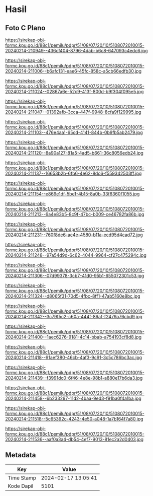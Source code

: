 # Hasil

## Foto C Plano

https://sirekap-obj-formc.kpu.go.id/88c1/pemilu/pdpr/51/08/07/20/10/5108072010015-20240214-210949--436cf404-8796-4dab-b6c8-647093c4edc6.jpg

https://sirekap-obj-formc.kpu.go.id/88c1/pemilu/pdpr/51/08/07/20/10/5108072010015-20240214-211006--b6afc131-eae6-45fc-858c-a5cb66edfb30.jpg

https://sirekap-obj-formc.kpu.go.id/88c1/pemilu/pdpr/51/08/07/20/10/5108072010015-20240214-211024--02867a6e-52c9-413f-800d-b9f304f095e5.jpg

https://sirekap-obj-formc.kpu.go.id/88c1/pemilu/pdpr/51/08/07/20/10/5108072010015-20240214-211047--01392afb-3cca-447f-9948-8cfa9f129995.jpg

https://sirekap-obj-formc.kpu.go.id/88c1/pemilu/pdpr/51/08/07/20/10/5108072010015-20240214-211103--476e4aa1-65cd-4141-844b-0b9fb5ab2479.jpg

https://sirekap-obj-formc.kpu.go.id/88c1/pemilu/pdpr/51/08/07/20/10/5108072010015-20240214-211120--8a90a127-81a5-4ad5-b661-36c8056edb24.jpg

https://sirekap-obj-formc.kpu.go.id/88c1/pemilu/pdpr/51/08/07/20/10/5108072010015-20240214-211137--16653b2b-6fb6-4e62-8dc6-f559342503ff.jpg

https://sirekap-obj-formc.kpu.go.id/88c1/pemilu/pdpr/51/08/07/20/10/5108072010015-20240214-211154--e869e1df-5be1-4b15-8a0b-33f6360f1055.jpg

https://sirekap-obj-formc.kpu.go.id/88c1/pemilu/pdpr/51/08/07/20/10/5108072010015-20240214-211213--6a4e83b5-8c9f-47bc-b009-ce46782fa86b.jpg

https://sirekap-obj-formc.kpu.go.id/88c1/pemilu/pdpr/51/08/07/20/10/5108072010015-20240214-211231--760f8de6-ac4e-4580-b11a-ecd95d4cad72.jpg

https://sirekap-obj-formc.kpu.go.id/88c1/pemilu/pdpr/51/08/07/20/10/5108072010015-20240214-211248--97a54d9d-6c62-4044-9964-cf27c475294c.jpg

https://sirekap-obj-formc.kpu.go.id/88c1/pemilu/pdpr/51/08/07/20/10/5108072010015-20240214-211306--07d99378-3cb7-41d0-95b1-655072301c53.jpg

https://sirekap-obj-formc.kpu.go.id/88c1/pemilu/pdpr/51/08/07/20/10/5108072010015-20240214-211324--d8065f31-70d5-4fbc-8ff1-47ab5160e8bc.jpg

https://sirekap-obj-formc.kpu.go.id/88c1/pemilu/pdpr/51/08/07/20/10/5108072010015-20240214-211342--3c79f5c2-c60a-444f-86af-f2479a76cbd9.jpg

https://sirekap-obj-formc.kpu.go.id/88c1/pemilu/pdpr/51/08/07/20/10/5108072010015-20240214-211400--1aec6276-9181-4c14-bbab-a754193cf8d8.jpg

https://sirekap-obj-formc.kpu.go.id/88c1/pemilu/pdpr/51/08/07/20/10/5108072010015-20240214-211418--91aef380-46cb-4af3-9c91-3c5c786bc3ac.jpg

https://sirekap-obj-formc.kpu.go.id/88c1/pemilu/pdpr/51/08/07/20/10/5108072010015-20240214-211439--f3991dc0-6f46-4e8e-98b1-a880e17b6da3.jpg

https://sirekap-obj-formc.kpu.go.id/88c1/pemilu/pdpr/51/08/07/20/10/5108072010015-20240214-211458--6b233297-11d2-4baa-9ed3-f91ba0f4a1ba.jpg

https://sirekap-obj-formc.kpu.go.id/88c1/pemilu/pdpr/51/08/07/20/10/5108072010015-20240214-211518--5c65392c-4243-4e50-a048-1a7b164f7a80.jpg

https://sirekap-obj-formc.kpu.go.id/88c1/pemilu/pdpr/51/08/07/20/10/5108072010015-20240214-211536--aaf0a3a4-db54-4ef7-9013-81ec2a2d0403.jpg


## Metadata

| Key        | Value               |
| ---------- | ------------------- |
| Time Stamp | 2024-02-17 13:05:41 |
| Kode Dapil | 5101                |



